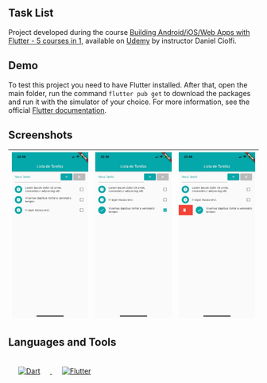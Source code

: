 ## Task List
Project developed during the course [Building Android/iOS/Web Apps with Flutter - 5 courses in 1](https://www.udemy.com/course/curso-completo-flutter-app-android-ios/), available on [Udemy](https://www.udemy.com/) by instructor Daniel Ciolfi.

## Demo
To test this project you need to have Flutter installed. After that, open the main folder, run the command `flutter pub get` to download the packages and run it with the simulator of your choice. For more information, see the official [Flutter documentation](https://flutter.dev/).

## Screenshots
| ![](/demo/1.jpeg) | ![](/demo/2.jpeg) | ![](/demo/3.jpeg) |
|--|--|--|

## Languages and Tools  
<div>
  <a href="https://dart.dev/" target="_blank">
    <img style="margin: 20px" src="https://dart.dev/assets/shared/dart/icon/64.png" alt="Dart" height="50" />
  </a>
  <a href="https://flutter.dev/" target="_blank">
    <img style="margin: 20px" src="https://seeklogo.com/images/F/flutter-logo-5086DD11C5-seeklogo.com.png" alt="Flutter" height="50" />
  </a>
</div>

